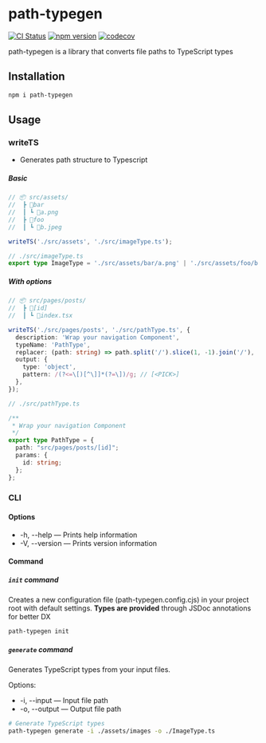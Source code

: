 # path-typegen

[![CI Status](https://github.com/SaeWooKKang/path-typegen/actions/workflows/ci.yml/badge.svg)](https://github.com/SaeWooKKang/path-typegen/actions/workflows/ci.yml)
[![npm version](https://badge.fury.io/js/path-typegen.svg)](https://www.npmjs.com/package/path-typegen)
[![codecov](https://codecov.io/github/SaeWooKKang/path-typegen/graph/badge.svg?token=2U4N55K5EB)](https://codecov.io/github/SaeWooKKang/path-typegen)

path-typegen is a library that converts file paths to TypeScript types


## Installation

``` bash
npm i path-typegen
```

## Usage

### writeTS
- Generates path structure to Typescript

##### Basic
``` ts
// 📦 src/assets/
//  ┣ 📂bar
//  ┃ ┗ 📜a.png
//  ┣ 📂foo
//  ┃ ┗ 📜b.jpeg

writeTS('./src/assets', './src/imageType.ts');

// ./src/imageType.ts
export type ImageType = './src/assets/bar/a.png' | './src/assets/foo/b.jpeg'
```

##### With options

``` ts
// 📦 src/pages/posts/
//  ┣ 📂[id]
//  ┃ ┗ 📜index.tsx

writeTS('./src/pages/posts', './src/pathType.ts', {
  description: 'Wrap your navigation Component',
  typeName: 'PathType',
  replacer: (path: string) => path.split('/').slice(1, -1).join('/'),
  output: {
    type: 'object',
    pattern: /(?<=\[)[^\]]*(?=\])/g; // [<PICK>]
  },
});

// ./src/pathType.ts

/** 
 * Wrap your navigation Component
 */
export type PathType = {
  path: "src/pages/posts/[id]";
  params: {
    id: string;
  };
};
```

### CLI

#### Options
- -h, --help — Prints help information
- -V, --version — Prints version information

#### Command

##### `init` command
Creates a new configuration file (path-typegen.config.cjs) in your project root with default settings. **Types are provided** through JSDoc annotations for better DX

``` bash
path-typegen init
```

##### `generate` command
Generates TypeScript types from your input files.

Options:
- -i, --input <path> — Input file path
- -o, --output <path> — Output file path

``` bash
# Generate TypeScript types
path-typegen generate -i ./assets/images -o ./ImageType.ts
```
